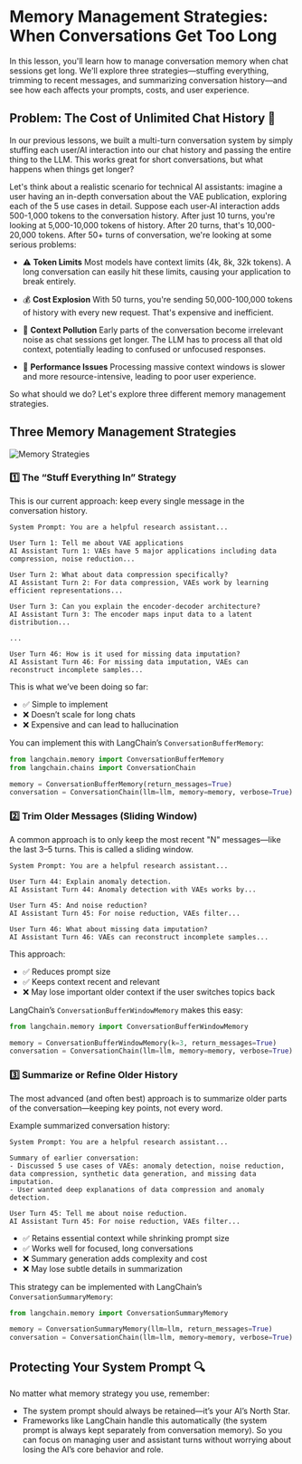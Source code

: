 # Memory Management Strategies: When Conversations Get Too Long

In this lesson, you'll learn how to manage conversation memory when chat sessions get long. We'll explore three strategies—stuffing everything, trimming to recent messages, and summarizing conversation history—and see how each affects your prompts, costs, and user experience.

## Problem: The Cost of Unlimited Chat History 🚨

In our previous lessons, we built a multi-turn conversation system by simply stuffing each user/AI interaction into our chat history and passing the entire thing to the LLM. This works great for short conversations, but what happens when things get longer?

Let's think about a realistic scenario for technical AI assistants: imagine a user having an in-depth conversation about the VAE publication, exploring each of the 5 use cases in detail. Suppose each user-AI interaction adds 500-1,000 tokens to the conversation history. After just 10 turns, you're looking at 5,000-10,000 tokens of history. After 20 turns, that's 10,000-20,000 tokens. After 50+ turns of conversation, we're looking at some serious problems:

- ⚠️ **Token Limits**
  Most models have context limits (4k, 8k, 32k tokens). A long conversation can easily hit these limits, causing your application to break entirely.

- 💰 **Cost Explosion**
  With 50 turns, you're sending 50,000-100,000 tokens of history with every new request. That's expensive and inefficient.

- 🧠 **Context Pollution**
  Early parts of the conversation become irrelevant noise as chat sessions get longer. The LLM has to process all that old context, potentially leading to confused or unfocused responses.

- 🐌 **Performance Issues**
  Processing massive context windows is slower and more resource-intensive, leading to poor user experience.

So what should we do? Let's explore three different memory management strategies.

## Three Memory Management Strategies

![Memory Strategies](https://app-cdn.readytensor.ai/publications/resources/hubId=5489/publicationId=2516/memory-strategies.webp?Expires=1752872742&Key-Pair-Id=K2V2TN6YBJQHTG&Signature=lqucqFJFVch9DfxELlP9j7gdFMAS0BKn0c7ZW3zIrlzN09YCB42oA8PWh5dH1CAsO6yByQ6ZZuwcumx2~0AZGPEntkB3SuffrKQcj-lWL7Gk2su24AguWuGOZXSy9ViVABUn7A3ofCUGZ~ILflo-X247D7~d--a5NOt8s~qeD3eu7spRoZfPBkU-PgR7jNxAWBs71gFOydkcEmw-grygqMqIy2wD92rhZggaWohQGlL7DZYrAuqU~s~qp0DQfUGR1f3Zi~Fjq96WfwRgrWHaAKmxFeBGf0X1kqEIj21f54wtQkdHtrDnbL8qWEQ3yfFKGWvcz~gtAV2Md6LHtwg6zA__)

### 1️⃣ The “Stuff Everything In” Strategy

This is our current approach: keep every single message in the conversation history.

```
System Prompt: You are a helpful research assistant...

User Turn 1: Tell me about VAE applications
AI Assistant Turn 1: VAEs have 5 major applications including data compression, noise reduction...

User Turn 2: What about data compression specifically?
AI Assistant Turn 2: For data compression, VAEs work by learning efficient representations...

User Turn 3: Can you explain the encoder-decoder architecture?
AI Assistant Turn 3: The encoder maps input data to a latent distribution...

...

User Turn 46: How is it used for missing data imputation?
AI Assistant Turn 46: For missing data imputation, VAEs can reconstruct incomplete samples...
```

This is what we’ve been doing so far:
- ✅ Simple to implement
- ❌ Doesn’t scale for long chats
- ❌ Expensive and can lead to hallucination

You can implement this with LangChain’s `ConversationBufferMemory`:

```python
from langchain.memory import ConversationBufferMemory
from langchain.chains import ConversationChain

memory = ConversationBufferMemory(return_messages=True)
conversation = ConversationChain(llm=llm, memory=memory, verbose=True)
```

### 2️⃣ Trim Older Messages (Sliding Window)

A common approach is to only keep the most recent "N" messages—like the last 3–5 turns. This is called a sliding window.

```
System Prompt: You are a helpful research assistant...

User Turn 44: Explain anomaly detection.
AI Assistant Turn 44: Anomaly detection with VAEs works by...

User Turn 45: And noise reduction?
AI Assistant Turn 45: For noise reduction, VAEs filter...

User Turn 46: What about missing data imputation?
AI Assistant Turn 46: VAEs can reconstruct incomplete samples...
```

This approach:
- ✅ Reduces prompt size
- ✅ Keeps context recent and relevant
- ❌ May lose important older context if the user switches topics back

LangChain’s `ConversationBufferWindowMemory` makes this easy:

```python
from langchain.memory import ConversationBufferWindowMemory

memory = ConversationBufferWindowMemory(k=3, return_messages=True)
conversation = ConversationChain(llm=llm, memory=memory, verbose=True)
```

### 3️⃣ Summarize or Refine Older History

The most advanced (and often best) approach is to summarize older parts of the conversation—keeping key points, not every word.

Example summarized conversation history:

```
System Prompt: You are a helpful research assistant...

Summary of earlier conversation:
- Discussed 5 use cases of VAEs: anomaly detection, noise reduction, data compression, synthetic data generation, and missing data imputation.
- User wanted deep explanations of data compression and anomaly detection.

User Turn 45: Tell me about noise reduction.
AI Assistant Turn 45: For noise reduction, VAEs filter...
```

- ✅ Retains essential context while shrinking prompt size
- ✅ Works well for focused, long conversations
- ❌ Summary generation adds complexity and cost
- ❌ May lose subtle details in summarization

This strategy can be implemented with LangChain’s `ConversationSummaryMemory`:

```python
from langchain.memory import ConversationSummaryMemory

memory = ConversationSummaryMemory(llm=llm, return_messages=True)
conversation = ConversationChain(llm=llm, memory=memory, verbose=True)
```

## Protecting Your System Prompt 🔍

No matter what memory strategy you use, remember:
- The system prompt should always be retained—it’s your AI’s North Star.
- Frameworks like LangChain handle this automatically (the system prompt is always kept separately from conversation memory). So you can focus on managing user and assistant turns without worrying about losing the AI’s core behavior and role.
